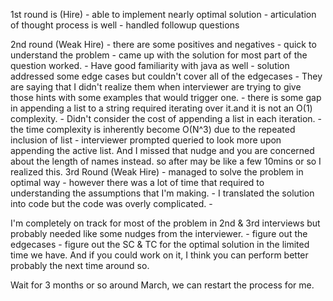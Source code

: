 1st round is (Hire)
    - able to implement nearly optimal solution
    - articulation of thought process is well
    - handled followup questions

2nd round (Weak Hire)
    - there are some positives  and negatives
    - quick to understand the problem
    - came up with the solution for most part of the question worked.
    - Have good familiarity with java as well
    - solution addressed some edge cases but couldn't cover all of the edgecases
    - They are saying that I didn't realize them when interviewer are trying to give those hints with some examples that would trigger one.
    - there is some gap in appending a list to a string required iterating over it.and it is not an O(1) complexity.
    - Didn't consider the cost of appending a list in each iteration.
    - the time complexity is inherently become O(N^3) due to the repeated inclusion of list
    - interviewer prompted queried to look more upon appending the active list. And I missed that nudge and you are concerned about the length of names instead. so after may be like a few 10mins or so I realized this.
3rd Round (Weak Hire)
    - managed to solve the problem in optimal way
    - however there was a lot of time that required to understanding the assumptions that I'm making.
    - I translated the solution into code but the code was overly complicated.
    - 

I'm completely on track for most of the problem in 2nd & 3rd interviews but probably needed like some nudges from the interviewer.
    - figure out the edgecases
    - figure out the SC & TC for the optimal solution in the limited time we have.
And if you could work on it, I think you can perform better probably the next time around so.

Wait for 3 months or so around March, we can restart the process for me.

